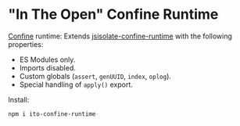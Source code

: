 # "In The Open" Confine Runtime

[Confine](https://github.com/confine-sandbox/confine) runtime: Extends [jsisolate-confine-runtime](https://github.com/confine-sandbox/jsisolate-confine-runtime) with the following properties:

- ES Modules only.
- Imports disabled.
- Custom globals (`assert`, `genUUID`, `index`, `oplog`).
- Special handling of `apply()` export.

Install:

```
npm i ito-confine-runtime
```
